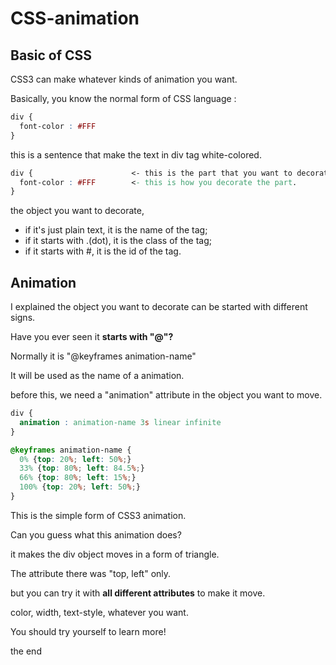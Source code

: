# CSS-animation
## Basic of CSS
CSS3 can make whatever kinds of animation you want.

Basically, you know the normal form of CSS language :

```css
div {
  font-color : #FFF
}
```

this is a sentence that make the text in div tag white-colored.

```css
div {                      <- this is the part that you want to decorate(1)
  font-color : #FFF        <- this is how you decorate the part.
}
```

the object you want to decorate,
 - if it's just plain text, it is the name of the tag;
 - if it starts with .(dot), it is the class of the tag;
 - if it starts with #, it is the id of the tag.
 
## Animation

I explained the object you want to decorate can be started with different signs.

Have you ever seen it **starts with "@"?**


Normally it is "@keyframes animation-name"

It will be used as the name of a animation.

before this, we need a "animation" attribute in the object you want to move.

```css
div {
  animation : animation-name 3s linear infinite
}

@keyframes animation-name {
  0% {top: 20%; left: 50%;}
  33% {top: 80%; left: 84.5%;}
  66% {top: 80%; left: 15%;}
  100% {top: 20%; left: 50%;}
}
```

This is the simple form of CSS3 animation.

Can you guess what this animation does?

it makes the div object moves in a form of triangle.


The attribute there was "top, left" only.

but you can try it with **all different attributes** to make it move.

color, width, text-style, whatever you want.

You should try yourself to learn more!

the end



